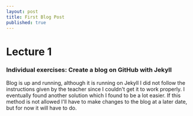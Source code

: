 ```yaml
---
layout: post
title: First Blog Post
published: true
---
```


# Lecture 1

### Individual exercises: Create a blog on GitHub with Jekyll

Blog is up and running, although it is running on Jekyll I did not follow the instructions given by the teacher since I couldn't get it to work properly. I eventually found another solution which I found to be a lot easier. If this method is not allowed I'll have to make changes to the blog at a later date, but for now it will have to do.
